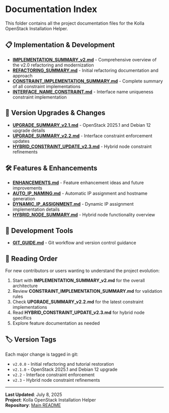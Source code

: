 # Documentation Index

This folder contains all the project documentation files for the Kolla OpenStack Installation Helper.

## 📋 Implementation & Development

-   **[IMPLEMENTATION_SUMMARY_v2.md](./IMPLEMENTATION_SUMMARY_v2.md)** - Comprehensive overview of the v2.0 refactoring and modernization
-   **[REFACTORING_SUMMARY.md](./REFACTORING_SUMMARY.md)** - Initial refactoring documentation and approach
-   **[CONSTRAINT_IMPLEMENTATION_SUMMARY.md](./CONSTRAINT_IMPLEMENTATION_SUMMARY.md)** - Complete summary of all constraint implementations
-   **[INTERFACE_NAME_CONSTRAINT.md](./INTERFACE_NAME_CONSTRAINT.md)** - Interface name uniqueness constraint implementation

## 🔄 Version Upgrades & Changes

-   **[UPGRADE_SUMMARY_v2.1.md](./UPGRADE_SUMMARY_v2.1.md)** - OpenStack 2025.1 and Debian 12 upgrade details
-   **[UPGRADE_SUMMARY_v2.2.md](./UPGRADE_SUMMARY_v2.2.md)** - Interface constraint enforcement updates
-   **[HYBRID_CONSTRAINT_UPDATE_v2.3.md](./HYBRID_CONSTRAINT_UPDATE_v2.3.md)** - Hybrid node constraint refinements

## 🛠️ Features & Enhancements

-   **[ENHANCEMENTS.md](./ENHANCEMENTS.md)** - Feature enhancement ideas and future improvements
-   **[AUTO_IP_NAMING.md](./AUTO_IP_NAMING.md)** - Automatic IP assignment and hostname generation
-   **[DYNAMIC_IP_ASSIGNMENT.md](./DYNAMIC_IP_ASSIGNMENT.md)** - Dynamic IP assignment implementation details
-   **[HYBRID_NODE_SUMMARY.md](./HYBRID_NODE_SUMMARY.md)** - Hybrid node functionality overview

## 🔧 Development Tools

-   **[GIT_GUIDE.md](./GIT_GUIDE.md)** - Git workflow and version control guidance

## 📖 Reading Order

For new contributors or users wanting to understand the project evolution:

1. Start with **IMPLEMENTATION_SUMMARY_v2.md** for the overall architecture
2. Review **CONSTRAINT_IMPLEMENTATION_SUMMARY.md** for validation rules
3. Check **UPGRADE_SUMMARY_v2.2.md** for the latest constraint implementations
4. Read **HYBRID_CONSTRAINT_UPDATE_v2.3.md** for hybrid node specifics
5. Explore feature documentation as needed

## 🏷️ Version Tags

Each major change is tagged in git:

-   `v2.0.0` - Initial refactoring and tutorial restoration
-   `v2.1.0` - OpenStack 2025.1 and Debian 12 upgrade
-   `v2.2` - Interface constraint enforcement
-   `v2.3` - Hybrid node constraint refinements

---

**Last Updated**: July 8, 2025  
**Project**: Kolla OpenStack Installation Helper  
**Repository**: [Main README](../README.md)
